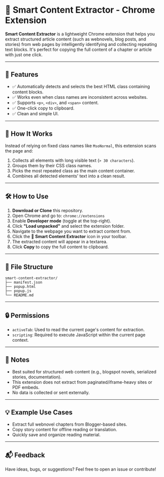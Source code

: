 # 📖 Smart Content Extractor - Chrome Extension

**Smart Content Extractor** is a lightweight Chrome extension that helps you extract structured article content (such as webnovels, blog posts, and stories) from web pages by intelligently identifying and collecting repeating text blocks. It's perfect for copying the full content of a chapter or article with just one click.

---

## 🚀 Features

- ✅ Automatically detects and selects the best HTML class containing content blocks.
- ✅ Works even when class names are inconsistent across websites.
- ✅ Supports `<p>`, `<div>`, and `<span>` content.
- ✅ One-click copy to clipboard.
- ✅ Clean and simple UI.

---

## 🧠 How It Works

Instead of relying on fixed class names like `MsoNormal`, this extension scans the page and:
1. Collects all elements with long visible text (`> 30 characters`).
2. Groups them by their CSS class names.
3. Picks the most repeated class as the main content container.
4. Combines all detected elements' text into a clean result.

---

## 🛠 How to Use

1. **Download or Clone** this repository.
2. Open Chrome and go to: `chrome://extensions`
3. Enable **Developer mode** (toggle at the top-right).
4. Click **"Load unpacked"** and select the extension folder.
5. Navigate to the webpage you want to extract content from.
6. Click the 📘 **Smart Content Extractor** icon in your toolbar.
7. The extracted content will appear in a textarea.
8. Click **Copy** to copy the full content to clipboard.

---

## 📂 File Structure
```
smart-content-extractor/
├── manifest.json
├── popup.html
├── popup.js
└── README.md
```

---

## 🔒 Permissions

- `activeTab`: Used to read the current page's content for extraction.
- `scripting`: Required to execute JavaScript within the current page context.

---

## 📝 Notes

- Best suited for structured web content (e.g., blogspot novels, serialized stories, documentation).
- This extension does not extract from paginated/iframe-heavy sites or PDF embeds.
- No data is collected or sent externally.

---

## 💡 Example Use Cases

- Extract full webnovel chapters from Blogger-based sites.
- Copy story content for offline reading or translation.
- Quickly save and organize reading material.

---

## 📬 Feedback

Have ideas, bugs, or suggestions? Feel free to open an issue or contribute!

